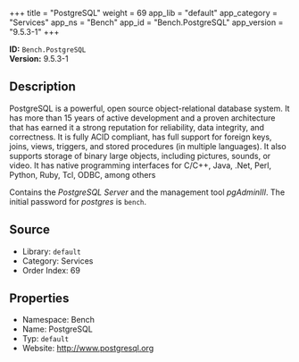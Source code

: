 ﻿+++
title = "PostgreSQL"
weight = 69
app_lib = "default"
app_category = "Services"
app_ns = "Bench"
app_id = "Bench.PostgreSQL"
app_version = "9.5.3-1"
+++

**ID:** `Bench.PostgreSQL`  
**Version:** 9.5.3-1  
<!--more-->

## Description
PostgreSQL is a powerful, open source object-relational database system.
It has more than 15 years of active development and a proven architecture
that has earned it a strong reputation for reliability, data integrity, and correctness.
It is fully ACID compliant, has full support for foreign keys, joins, views,
triggers, and stored procedures (in multiple languages).
It also supports storage of binary large objects, including pictures, sounds, or video.
It has native programming interfaces for C/C++, Java, .Net, Perl, Python,
Ruby, Tcl, ODBC, among others

Contains the _PostgreSQL Server_ and the management tool _pgAdminIII_.
The initial password for _postgres_ is `bench`.

## Source

* Library: `default`
* Category: Services
* Order Index: 69

## Properties

* Namespace: Bench
* Name: PostgreSQL
* Typ: `default`
* Website: <http://www.postgresql.org>

